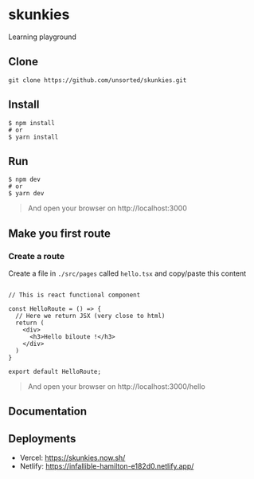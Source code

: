 # skunkies

Learning playground

## Clone

```
git clone https://github.com/unsorted/skunkies.git
```

## Install

```
$ npm install   
# or
$ yarn install
```

## Run

```
$ npm dev
# or
$ yarn dev
```

> And open your browser on http://localhost:3000

## Make you first route

### Create a route

Create a file in `./src/pages` called `hello.tsx` and copy/paste this content

```tsx

// This is react functional component

const HelloRoute = () => {
  // Here we return JSX (very close to html)
  return (
    <div>
      <h3>Hello biloute !</h3>
    </div>
  )
}

export default HelloRoute;
```

> And open your browser on http://localhost:3000/hello


## Documentation



## Deployments

- Vercel: https://skunkies.now.sh/
- Netlify: https://infallible-hamilton-e182d0.netlify.app/
